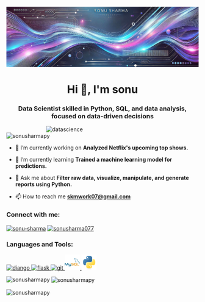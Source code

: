 ![logo](https://github.com/sonusharmapy/sonusharmapy/blob/main/IMG_20250122_214959.jpg)
<h1 align="center">Hi 👋, I'm sonu</h1>
<h3 align="center">Data Scientist skilled in Python, SQL, and data analysis, focused on data-driven decisions</h3>
<img align="right" alt="datascience" width="400" src="https://camo.githubusercontent.com/87af9a9fec730c94fc8b08eb21fa5ef6ab7831a67ba17bf8cc76696f6e4be1ef/68747470733a2f2f63646e2e6472696262626c652e636f6d2f75736572732f313138373833362f73637265656e73686f74732f363533393432392f70726f6772616d65722e676966"
<p align="left"> <img src="https://komarev.com/ghpvc/?username=sonusharmapy&label=Profile%20views&color=0e75b6&style=flat" alt="sonusharmapy" /> </p>

- 🔭 I’m currently working on **Analyzed Netflix's upcoming top shows.**

- 🌱 I’m currently learning **Trained a machine learning model for predictions.**

- 💬 Ask me about **Filter raw data, visualize, manipulate, and generate reports using Python.**

- 📫 How to reach me **skmwork07@gmail.com**

<h3 align="left">Connect with me:</h3>
<p align="left">
<a href="https://www.linkedin.com/public-profile/settings?trk=d_flagship3_profile_self_view_public_profile" target="blank"><img align="center" src="https://raw.githubusercontent.com/rahuldkjain/github-profile-readme-generator/master/src/images/icons/Social/linked-in-alt.svg" alt="sonu-sharma" height="30" width="40" /></a>
<a href="https://kaggle.com/sonusharma077" target="blank"><img align="center" src="https://raw.githubusercontent.com/rahuldkjain/github-profile-readme-generator/master/src/images/icons/Social/kaggle.svg" alt="sonusharma077" height="30" width="40" /></a>
</p>

<h3 align="left">Languages and Tools:</h3>
<p align="left"> <a href="https://www.djangoproject.com/" target="_blank" rel="noreferrer"> <img src="https://cdn.worldvectorlogo.com/logos/django.svg" alt="django" width="40" height="40"/> </a> <a href="https://flask.palletsprojects.com/" target="_blank" rel="noreferrer"> <img src="https://www.vectorlogo.zone/logos/pocoo_flask/pocoo_flask-icon.svg" alt="flask" width="40" height="40"/> </a> <a href="https://git-scm.com/" target="_blank" rel="noreferrer"> <img src="https://www.vectorlogo.zone/logos/git-scm/git-scm-icon.svg" alt="git" width="40" height="40"/> </a> <a href="https://www.mysql.com/" target="_blank" rel="noreferrer"> <img src="https://raw.githubusercontent.com/devicons/devicon/master/icons/mysql/mysql-original-wordmark.svg" alt="mysql" width="40" height="40"/> </a> <a href="https://www.python.org" target="_blank" rel="noreferrer"> <img src="https://raw.githubusercontent.com/devicons/devicon/master/icons/python/python-original.svg" alt="python" width="40" height="40"/> </a> </p>

<p><img align="left" src="https://github-readme-stats.vercel.app/api/top-langs?username=sonusharmapy&show_icons=true&locale=en&layout=compact" alt="sonusharmapy" /></p>

<p>&nbsp;<img align="center" src="https://github-readme-stats.vercel.app/api?username=sonusharmapy&show_icons=true&locale=en" alt="sonusharmapy" /></p>

<p><img align="center" src="https://github-readme-streak-stats.herokuapp.com/?user=sonusharmapy&" alt="sonusharmapy" /></p>
